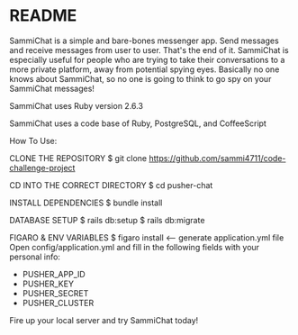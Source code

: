 # README

SammiChat is a simple and bare-bones messenger app. Send messages and receive messages from user to user. That's the end of it. SammiChat is especially useful for people who are trying to take their conversations to a more private platform, away from potential spying eyes. Basically no one knows about SammiChat, so no one is going to think to go spy on your SammiChat messages!

SammiChat uses Ruby version 2.6.3

SammiChat uses a code base of Ruby, PostgreSQL, and CoffeeScript

How To Use:

CLONE THE REPOSITORY
\$ git clone https://github.com/sammi4711/code-challenge-project

CD INTO THE CORRECT DIRECTORY
\$ cd pusher-chat

INSTALL DEPENDENCIES
\$ bundle install

DATABASE SETUP
$ rails db:setup
$ rails db:migrate

FIGARO & ENV VARIABLES
\$ figaro install <-- generate application.yml file
Open config/application.yml and fill in the following fields with your personal info:

- PUSHER_APP_ID
- PUSHER_KEY
- PUSHER_SECRET
- PUSHER_CLUSTER

Fire up your local server and try SammiChat today!
